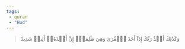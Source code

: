 ```yaml
---
tags: 
 - quran 
 - "Hud"
---
```


> وَكَذَٰلِكَ أَخۡذُ رَبِّكَ إِذَآ أَخَذَ ٱلۡقُرَىٰ وَهِيَ ظَٰلِمَةٌۚ إِنَّ أَخۡذَهُۥٓ أَلِيمٞ شَدِيدٌ
